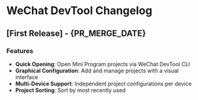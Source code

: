 # WeChat DevTool Changelog

## [First Release] - {PR_MERGE_DATE}

### Features

- **Quick Opening**: Open Mini Program projects via WeChat DevTool CLI
- **Graphical Configuration**: Add and manage projects with a visual interface
- **Multi-Device Support**: Independent project configurations per device
- **Project Sorting**: Sort by most recently used
